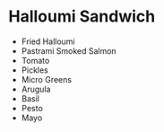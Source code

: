 # Halloumi Sandwich

* Fried Halloumi
* Pastrami Smoked Salmon
* Tomato
* Pickles
* Micro Greens
* Arugula
* Basil
* Pesto
* Mayo
